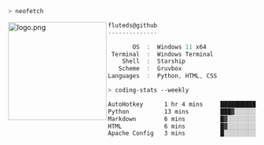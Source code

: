 ```zsh
> neofetch
```

<!--img align="left" src="https://github.com/fluteds.png" alt="logo.png" width="200"/>-->
<img align="left" src="https://external-content.duckduckgo.com/iu/?u=https%3A%2F%2F78.media.tumblr.com%2F975fca5f82161b190efdcaa05ffbd4ec%2Ftumblr_p6q6m9TJF01x3p3jmo1_500.png&f=1&nofb=1" alt="logo.png" width="200"/>

```csharp
fluteds@github
--------------

       OS  :  Windows 11 x64
 Terminal  :  Windows Terminal
    Shell  :  Starship
   Scheme  :  Gruvbox
Languages  :  Python, HTML, CSS
```

```zsh
> coding-stats --weekly
```

<!--START_SECTION:waka-->

```txt
AutoHotkey      1 hr 4 mins     ████████████████▓░░░░░░░░   67.15 %
Python          13 mins         ███▓░░░░░░░░░░░░░░░░░░░░░   14.39 %
Markdown        6 mins          █▓░░░░░░░░░░░░░░░░░░░░░░░   06.86 %
HTML            6 mins          █▓░░░░░░░░░░░░░░░░░░░░░░░   06.37 %
Apache Config   3 mins          █░░░░░░░░░░░░░░░░░░░░░░░░   04.09 %
```

<!--END_SECTION:waka-->
